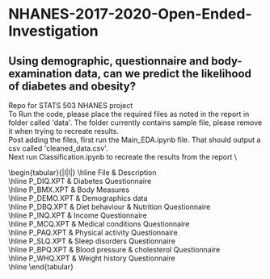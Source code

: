 # NHANES-2017-2020-Open-Ended-Investigation
## Using demographic, questionnaire and body-examination data, can we predict the likelihood of diabetes and obesity?
Repo for STATS 503 NHANES project \
To Run the code, please place the required files as noted in the report in folder called 'data'. The folder currently contains sample file, please remove it when trying to recreate results. \
Post adding the files, first run the Main_EDA.ipynb file. That should output a csv called 'cleaned_data.csv'. \
Next run Classification.ipynb to recreate the results from the report \

\begin{tabular}{|l|l|}
\hline
File & Description \
\hline
P_DIQ.XPT & Diabetes Questionnaire \
\hline
P_BMX.XPT & Body Measures \
\hline
P_DEMO.XPT & Demographics data \
\hline
P_DBQ.XPT & Diet behaviour & Nutrition Questionnaire \
\hline
P_INQ.XPT & Income Questionnaire \
\hline
P_MCQ.XPT & Medical conditions Questionnaire \
\hline
P_PAQ.XPT & Physical activity Questionnaire \
\hline
P_SLQ.XPT & Sleep disorders Questionnaire \
\hline
P_BPQ.XPT & Blood pressure & cholesterol Questionnaire \
\hline
P_WHQ.XPT & Weight history Questionnaire \
\hline
\end{tabular}
